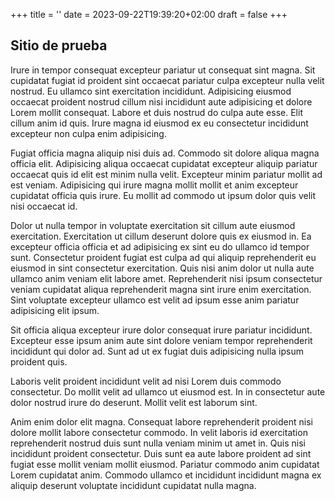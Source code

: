 +++
title = ''
date = 2023-09-22T19:39:20+02:00
draft = false
+++


## Sitio de prueba

Irure in tempor consequat excepteur pariatur ut consequat sint magna. Sit cupidatat fugiat id proident sint occaecat pariatur culpa excepteur nulla velit nostrud. Eu ullamco sint exercitation incididunt. Adipisicing eiusmod occaecat proident nostrud cillum nisi incididunt aute adipisicing et dolore Lorem mollit consequat. Labore et duis nostrud do culpa aute esse. Elit cillum anim id quis. Irure magna id eiusmod ex eu consectetur incididunt excepteur non culpa enim adipisicing.

Fugiat officia magna aliquip nisi duis ad. Commodo sit dolore aliqua magna officia elit. Adipisicing aliqua occaecat cupidatat excepteur aliquip pariatur occaecat quis id elit est minim nulla velit. Excepteur minim pariatur mollit ad est veniam. Adipisicing qui irure magna mollit mollit et anim excepteur cupidatat officia quis irure. Eu mollit ad commodo ut ipsum dolor quis velit nisi occaecat id.

Dolor ut nulla tempor in voluptate exercitation sit cillum aute eiusmod exercitation. Exercitation ut cillum deserunt dolore quis ex eiusmod in. Ea excepteur officia officia et ad adipisicing ex sint eu do ullamco id tempor sunt. Consectetur proident fugiat est culpa ad qui aliquip reprehenderit eu eiusmod in sint consectetur exercitation. Quis nisi anim dolor ut nulla aute ullamco anim veniam elit labore amet. Reprehenderit nisi ipsum consectetur veniam cupidatat aliqua reprehenderit magna sint irure enim exercitation. Sint voluptate excepteur ullamco est velit ad ipsum esse anim pariatur adipisicing elit ipsum.

Sit officia aliqua excepteur irure dolor consequat irure pariatur incididunt. Excepteur esse ipsum anim aute sint dolore veniam tempor reprehenderit incididunt qui dolor ad. Sunt ad ut ex fugiat duis adipisicing nulla ipsum proident quis.

Laboris velit proident incididunt velit ad nisi Lorem duis commodo consectetur. Do mollit velit ad ullamco ut eiusmod est. In in consectetur aute dolor nostrud irure do deserunt. Mollit velit est laborum sint.

Anim enim dolor elit magna. Consequat labore reprehenderit proident nisi dolore mollit labore consectetur commodo. In velit laboris id exercitation reprehenderit nostrud duis sunt nulla veniam minim ut amet in. Quis nisi incididunt proident consectetur. Duis sunt ea aute labore proident ad sint fugiat esse mollit veniam mollit eiusmod. Pariatur commodo anim cupidatat Lorem cupidatat anim. Commodo ullamco et incididunt incididunt magna ex aliquip deserunt voluptate incididunt cupidatat nulla magna.
